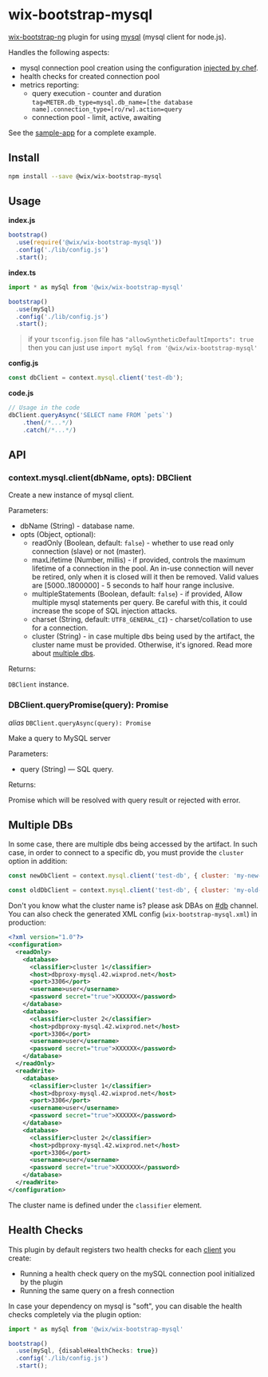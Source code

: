 # wix-bootstrap-mysql
[wix-bootstrap-ng](https://github.com/wix-platform/wix-node-platform/tree/master/bootstrap) plugin for using [mysql](https://github.com/mysqljs/mysql#introduction)
(mysql client for node.js).

Handles the following aspects:
- mysql connection pool creation using the configuration [injected by chef](../wnp-bootstrap-mysql-config-template/templates/wix-bootstrap-mysql.xml.erb).
- health checks for created connection pool
- metrics reporting: 
  - query execution - counter and duration `tag=METER.db_type=mysql.db_name=[the database name].connection_type=[ro/rw].action=query`
  - connection pool - limit, active, awaiting

See the [sample-app](../wix-bootstrap-mysql-test-app) for a complete example.

## Install

```bash
npm install --save @wix/wix-bootstrap-mysql
```

## Usage

**index.js**
```js
bootstrap()
  .use(require('@wix/wix-bootstrap-mysql'))
  .config('./lib/config.js')
  .start();
```

**index.ts**
```ts
import * as mySql from '@wix/wix-bootstrap-mysql'

bootstrap()
  .use(mySql)
  .config('./lib/config.js')
  .start();
```
>if your `tsconfig.json` file has `"allowSyntheticDefaultImports": true` then you can just use `import mySql from '@wix/wix-bootstrap-mysql'`

**config.js**
```js
const dbClient = context.mysql.client('test-db');
```

**code.js**
```js
// Usage in the code
dbClient.queryAsync('SELECT name FROM `pets`')
    .then(/*...*/)
    .catch(/*...*/)
```

## API

### context.mysql.client(dbName, opts): DBClient

Create a new instance of mysql client.

Parameters:

- dbName (String) - database name.
- opts (Object, optional):
  - readOnly (Boolean, default: `false`) - whether to use read only connection (slave) or not (master).
  - maxLifetime (Number, millis) - if provided, controls the maximum lifetime of a connection in the pool. An in-use connection will never be retired, only when it is closed will it then be removed. Valid values are [5000..1800000] - 5 seconds to half hour range inclusive.
  - multipleStatements (Boolean, default: `false`) - if provided, Allow multiple mysql statements per query. Be careful with this, it could increase the scope of SQL injection attacks.
  - charset (String, default: `UTF8_GENERAL_CI`) - charset/collation to use for a connection. 
  - cluster (String) - in case multiple dbs being used by the artifact, the cluster name must be provided. Otherwise, it's ignored. Read more about [multiple dbs](#multiple-dbs).


Returns:

`DBClient` instance.

### DBClient.queryPromise(query): Promise

_alias_ `DBClient.queryAsync(query): Promise`

Make a query to MySQL server

Parameters:

* query (String) — SQL query.

Returns:

Promise which will be resolved with query result or rejected with error.

## Multiple DBs

In some case, there are multiple dbs being accessed by the artifact. In such case, in order to connect to a specific db, you must provide the `cluster` option in addition:

```js
const newDbClient = context.mysql.client('test-db', { cluster: 'my-new-cluster' });

const oldDbClient = context.mysql.client('test-db', { cluster: 'my-old-cluster' });
```

Don't you know what the cluster name is? please ask DBAs on [#db](https://wix.slack.com/archives/C0E3MBAGH) channel. You can also check the generated XML config (`wix-bootstrap-mysql.xml`) in production:

```xml
<?xml version="1.0"?>
<configuration>
  <readOnly>
    <database>
      <classifier>cluster 1</classifier>
      <host>dbproxy-mysql.42.wixprod.net</host>
      <port>3306</port>
      <username>user</username>
      <password secret="true">XXXXXX</password>
    </database>
    <database>
      <classifier>cluster 2</classifier>
      <host>pdbproxy-mysql.42.wixprod.net</host>
      <port>3306</port>
      <username>user</username>
      <password secret="true">XXXXXX</password>
    </database>
  </readOnly>
  <readWrite>
    <database>
      <classifier>cluster 1</classifier>
      <host>dbproxy-mysql.42.wixprod.net</host>
      <port>3306</port>
      <username>user</username>
      <password secret="true">XXXXXX</password>
    </database>
    <database>
      <classifier>cluster 2</classifier>
      <host>pdbproxy-mysql.42.wixprod.net</host>
      <port>3306</port>
      <username>user</username>
      <password secret="true">XXXXXXX</password>
    </database>
  </readWrite>
</configuration>
```

The cluster name is defined under the `classifier` element.

## Health Checks
This plugin by default registers two health checks for each [client](#contextmysqlclientdbname-opts-dbclient) you create:
- Running a health check query on the mySQL connection pool initialized by the plugin
- Running the same query on a fresh connection


In case your dependency on mysql is "soft", you can disable the health checks completely via the plugin option:

```ts
import * as mySql from '@wix/wix-bootstrap-mysql'

bootstrap()
  .use(mySql, {disableHealthChecks: true})
  .config('./lib/config.js')
  .start();
```

